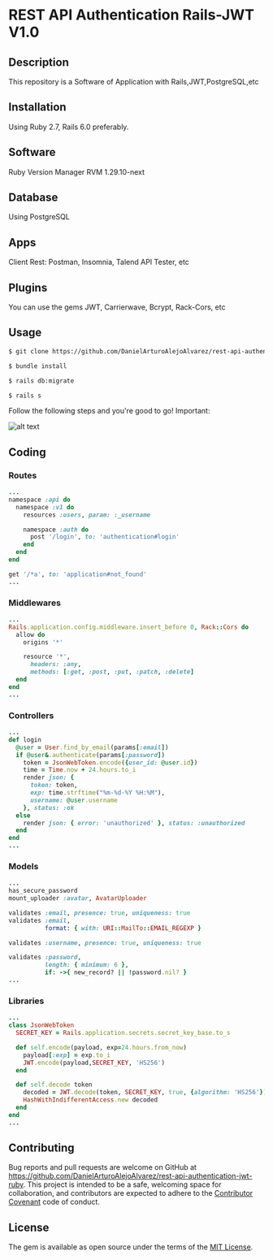 # REST API Authentication Rails-JWT V1.0

## Description

This repository is a Software of Application with Rails,JWT,PostgreSQL,etc

## Installation

Using Ruby 2.7, Rails 6.0 preferably.

## Software

Ruby Version Manager RVM 1.29.10-next

## Database

Using PostgreSQL

## Apps

Client Rest: Postman, Insomnia, Talend API Tester, etc

## Plugins

You can use the gems JWT, Carrierwave, Bcrypt, Rack-Cors, etc


## Usage

```html
$ git clone https://github.com/DanielArturoAlejoAlvarez/rest-api-authentication-jwt-ruby[NAME APP]

$ bundle install

$ rails db:migrate

$ rails s

```

Follow the following steps and you're good to go! Important:

![alt text](https://s3.amazonaws.com/com.twilio.prod.twilio-docs/original_images/ruby-api-json-parse.gif)

## Coding

### Routes
```ruby
...
namespace :api do
  namespace :v1 do
    resources :users, param: :_username

    namespace :auth do
      post '/login', to: 'authentication#login'
    end
  end
end

get '/*a', to: 'application#not_found'
...
```

### Middlewares
```ruby
...
Rails.application.config.middleware.insert_before 0, Rack::Cors do
  allow do
    origins '*'

    resource '*',
      headers: :any,
      methods: [:get, :post, :put, :patch, :delete]
  end
end
...
```

### Controllers
```ruby
...
def login
  @user = User.find_by_email(params[:email])
  if @user&.authenticate(params[:password])
    token = JsonWebToken.encode({user_id: @user.id})
    time = Time.now + 24.hours.to_i
    render json: {
      token: token,
      exp: time.strftime("%m-%d-%Y %H:%M"),
      username: @user.username
    }, status: :ok
  else
    render json: { error: 'unauthorized' }, status: :unauthorized
  end
end
...
```

### Models
```ruby
...
has_secure_password
mount_uploader :avatar, AvatarUploader

validates :email, presence: true, uniqueness: true
validates :email,
          format: { with: URI::MailTo::EMAIL_REGEXP }

validates :username, presence: true, uniqueness: true

validates :password,
          length: { minimum: 6 },
          if: ->{ new_record? || !password.nil? }
...
```

### Libraries
```ruby
...
class JsonWebToken
  SECRET_KEY = Rails.application.secrets.secret_key_base.to_s

  def self.encode(payload, exp=24.hours.from_now)
    payload[:exp] = exp.to_i
    JWT.encode(payload,SECRET_KEY, 'HS256')
  end

  def self.decode token
    decoded = JWT.decode(token, SECRET_KEY, true, {algorithm: 'HS256'})[0]
    HashWithIndifferentAccess.new decoded
  end
end
...
```



## Contributing

Bug reports and pull requests are welcome on GitHub at https://github.com/DanielArturoAlejoAlvarez/rest-api-authentication-jwt-ruby. This project is intended to be a safe, welcoming space for collaboration, and contributors are expected to adhere to the [Contributor Covenant](http://contributor-covenant.org) code of conduct.

## License

The gem is available as open source under the terms of the [MIT License](http://opensource.org/licenses/MIT).

```

```
